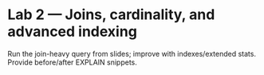 # Lab 2 — Joins, cardinality, and advanced indexing
Run the join-heavy query from slides; improve with indexes/extended stats. Provide before/after EXPLAIN snippets.

